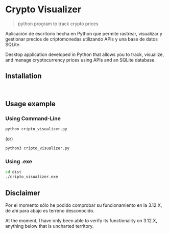 # Crypto Visualizer

>python program to track crypto prices

Aplicación de escritorio hecha en Python que permite rastrear, visualizar y gestionar precios de criptomonedas utilizando APIs y una base de datos SQLite.

Desktop application developed in Python that allows you to track, visualize, and manage cryptocurrency prices using APIs and an SQLite database.

## Installation

```bash
 
```

## Usage example

### Using Command-Line

```bash
python cripto_visualizer.py
```

(or)

```bash
python3 cripto_visualizer.py
```

### Using .exe

```bash
cd dist
./cripto_visualizer.exe
```

## Disclaimer

Por el momento sólo he podido comprobar su funcionamiento en la 3.12.X, de ahí para abajo es terreno desconocido.

At the moment, I have only been able to verify its functionality on 3.12.X, anything below that is uncharted territory.

